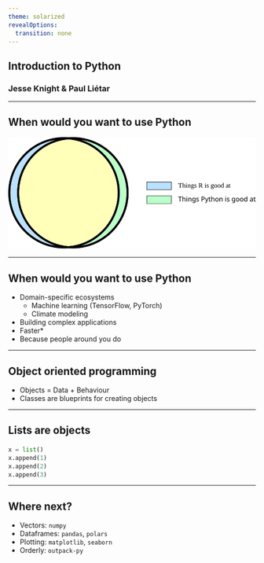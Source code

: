 ```yaml
---
theme: solarized
revealOptions:
  transition: none
---
```


## Introduction to Python
### Jesse Knight & Paul Liétar

---

## When would you want to use Python

![](images/venn.svg)

---

## When would you want to use Python

- Domain-specific ecosystems
    - Machine learning (TensorFlow, PyTorch)
    - Climate modeling
- Building complex applications
- Faster*
- Because people around you do

---

## Object oriented programming

- Objects = Data + Behaviour
- Classes are blueprints for creating objects

---

## Lists are objects

```py
x = list()
x.append(1)
x.append(2)
x.append(3)
```

---

## Where next?

- Vectors: `numpy`
- Dataframes: `pandas`, `polars`
- Plotting: `matplotlib`, `seaborn`
- Orderly: `outpack-py`
